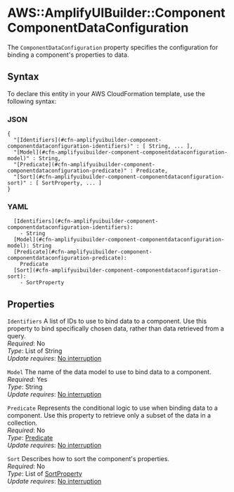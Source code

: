 # AWS::AmplifyUIBuilder::Component ComponentDataConfiguration<a name="aws-properties-amplifyuibuilder-component-componentdataconfiguration"></a>

The `ComponentDataConfiguration` property specifies the configuration for binding a component's properties to data\.

## Syntax<a name="aws-properties-amplifyuibuilder-component-componentdataconfiguration-syntax"></a>

To declare this entity in your AWS CloudFormation template, use the following syntax:

### JSON<a name="aws-properties-amplifyuibuilder-component-componentdataconfiguration-syntax.json"></a>

```
{
  "[Identifiers](#cfn-amplifyuibuilder-component-componentdataconfiguration-identifiers)" : [ String, ... ],
  "[Model](#cfn-amplifyuibuilder-component-componentdataconfiguration-model)" : String,
  "[Predicate](#cfn-amplifyuibuilder-component-componentdataconfiguration-predicate)" : Predicate,
  "[Sort](#cfn-amplifyuibuilder-component-componentdataconfiguration-sort)" : [ SortProperty, ... ]
}
```

### YAML<a name="aws-properties-amplifyuibuilder-component-componentdataconfiguration-syntax.yaml"></a>

```
  [Identifiers](#cfn-amplifyuibuilder-component-componentdataconfiguration-identifiers): 
    - String
  [Model](#cfn-amplifyuibuilder-component-componentdataconfiguration-model): String
  [Predicate](#cfn-amplifyuibuilder-component-componentdataconfiguration-predicate): 
    Predicate
  [Sort](#cfn-amplifyuibuilder-component-componentdataconfiguration-sort): 
    - SortProperty
```

## Properties<a name="aws-properties-amplifyuibuilder-component-componentdataconfiguration-properties"></a>

`Identifiers`  <a name="cfn-amplifyuibuilder-component-componentdataconfiguration-identifiers"></a>
A list of IDs to use to bind data to a component\. Use this property to bind specifically chosen data, rather than data retrieved from a query\.  
*Required*: No  
*Type*: List of String  
*Update requires*: [No interruption](https://docs.aws.amazon.com/AWSCloudFormation/latest/UserGuide/using-cfn-updating-stacks-update-behaviors.html#update-no-interrupt)

`Model`  <a name="cfn-amplifyuibuilder-component-componentdataconfiguration-model"></a>
The name of the data model to use to bind data to a component\.  
*Required*: Yes  
*Type*: String  
*Update requires*: [No interruption](https://docs.aws.amazon.com/AWSCloudFormation/latest/UserGuide/using-cfn-updating-stacks-update-behaviors.html#update-no-interrupt)

`Predicate`  <a name="cfn-amplifyuibuilder-component-componentdataconfiguration-predicate"></a>
Represents the conditional logic to use when binding data to a component\. Use this property to retrieve only a subset of the data in a collection\.  
*Required*: No  
*Type*: [Predicate](aws-properties-amplifyuibuilder-component-predicate.md)  
*Update requires*: [No interruption](https://docs.aws.amazon.com/AWSCloudFormation/latest/UserGuide/using-cfn-updating-stacks-update-behaviors.html#update-no-interrupt)

`Sort`  <a name="cfn-amplifyuibuilder-component-componentdataconfiguration-sort"></a>
Describes how to sort the component's properties\.  
*Required*: No  
*Type*: List of [SortProperty](aws-properties-amplifyuibuilder-component-sortproperty.md)  
*Update requires*: [No interruption](https://docs.aws.amazon.com/AWSCloudFormation/latest/UserGuide/using-cfn-updating-stacks-update-behaviors.html#update-no-interrupt)